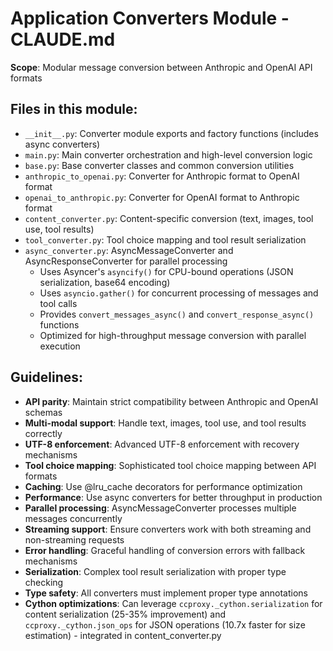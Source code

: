 # Application Converters Module - CLAUDE.md

**Scope**: Modular message conversion between Anthropic and OpenAI API formats

## Files in this module:
- `__init__.py`: Converter module exports and factory functions (includes async converters)
- `main.py`: Main converter orchestration and high-level conversion logic
- `base.py`: Base converter classes and common conversion utilities
- `anthropic_to_openai.py`: Converter for Anthropic format to OpenAI format
- `openai_to_anthropic.py`: Converter for OpenAI format to Anthropic format
- `content_converter.py`: Content-specific conversion (text, images, tool use, tool results)
- `tool_converter.py`: Tool choice mapping and tool result serialization
- `async_converter.py`: AsyncMessageConverter and AsyncResponseConverter for parallel processing
  - Uses Asyncer's `asyncify()` for CPU-bound operations (JSON serialization, base64 encoding)
  - Uses `asyncio.gather()` for concurrent processing of messages and tool calls
  - Provides `convert_messages_async()` and `convert_response_async()` functions
  - Optimized for high-throughput message conversion with parallel execution

## Guidelines:
- **API parity**: Maintain strict compatibility between Anthropic and OpenAI schemas
- **Multi-modal support**: Handle text, images, tool use, and tool results correctly
- **UTF-8 enforcement**: Advanced UTF-8 enforcement with recovery mechanisms
- **Tool choice mapping**: Sophisticated tool choice mapping between API formats
- **Caching**: Use @lru_cache decorators for performance optimization
- **Performance**: Use async converters for better throughput in production
- **Parallel processing**: AsyncMessageConverter processes multiple messages concurrently
- **Streaming support**: Ensure converters work with both streaming and non-streaming requests
- **Error handling**: Graceful handling of conversion errors with fallback mechanisms
- **Serialization**: Complex tool result serialization with proper type checking
- **Type safety**: All converters must implement proper type annotations
- **Cython optimizations**: Can leverage `ccproxy._cython.serialization` for content serialization (25-35% improvement) and `ccproxy._cython.json_ops` for JSON operations (10.7x faster for size estimation) - integrated in content_converter.py